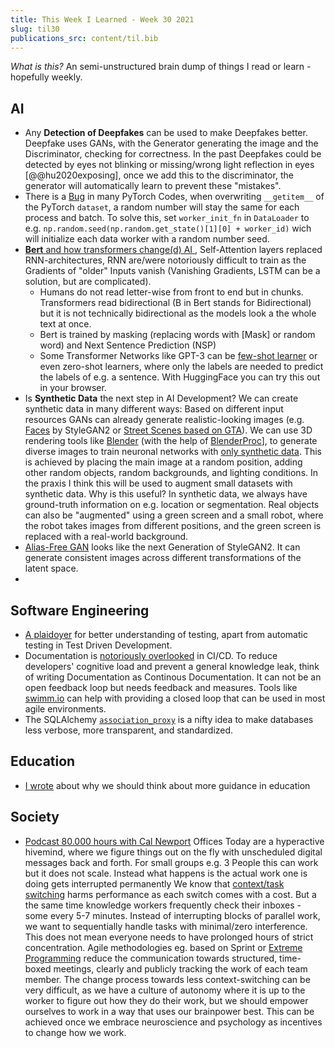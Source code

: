 ```yaml
---
title: This Week I Learned - Week 30 2021
slug: til30
publications_src: content/til.bib
--- 
```

*What is this?* An semi-unstructured brain dump of things I read or learn - hopefully weekly.


## AI 
- Any **Detection of Deepfakes** can be used to make Deepfakes better. Deepfake uses GANs, with the Generator generating the image and the Discriminator, checking for correctness. In the past Deepfakes could be detected by eyes not blinking or missing/wrong light reflection in eyes [@@hu2020exposing], once we add this to the discriminator, the generator will automatically learn to prevent these "mistakes". 
- There is a [Bug](https://tanelp.github.io/posts/a-bug-that-plagues-thousands-of-open-source-ml-projects/) in many PyTorch Codes, when overwriting `__getitem__` of the PyTorch `dataset`, a random number will stay the same for each process and batch. To solve this, set `worker_init_fn` in `DataLoader` to e.g. `np.random.seed(np.random.get_state()[1][0] + worker_id)` wich will initialize each data worker with a random number seed.
- [**Bert** and how transformers change(d) AI ](https://neptune.ai/blog/bert-and-the-transformer-architecture-reshaping-the-ai-landscape/), Self-Attention layers replaced RNN-architectures, RNN are/were notoriously difficult to train as the Gradients of "older" Inputs vanish (Vanishing Gradients, LSTM can be a solution, but are complicated).
    - Humans do not read letter-wise from front to end but in chunks. Transformers read bidirectional (B in Bert stands for Bidirectional) but it is not technically bidirectional as the models look a the whole text at once.
    - Bert is trained by masking (replacing words with [Mask] or random word) and Next Sentence Prediction (NSP)
    - Some Transformer Networks like GPT-3 can be [few-shot learner](https://medium.com/analytics-vidhya/openai-gpt-3-language-models-are-few-shot-learners-82531b3d3122) or even zero-shot learners, where only the labels are needed to predict the labels of e.g. a sentence. With HuggingFace you can try this out in your browser.
- Is **Synthetic Data** the next step in AI Development? We can create synthetic data in many different ways: Based on different input resources GANs can already generate realistic-looking images (e.g. [Faces](https://thispersondoesnotexist.com/) by StyleGAN2 or [Street Scenes based on GTA](https://isl-org.github.io/PhotorealismEnhancement/)). We can use 3D rendering tools like [Blender](https://www.blender.org/) (with the help of [BlenderProc](https://github.com/DLR-RM/BlenderProc)], to generate diverse images to train neuronal networks with [only synthetic data](https://hummat.github.io/learning/2021/06/29/deep-learning-on-synthetic-data.html). This is achieved by placing the main image at a random position, adding other random objects, random backgrounds, and lighting conditions. In the praxis I think this will be used to augment small datasets with synthetic data. Why is this useful? In synthetic data, we always have ground-truth information on e.g. location or segmentation. Real objects can also be "augmented" using a green screen and a small robot, where the robot takes images from different positions, and the green screen is replaced with a real-world background. 
- [Alias-Free GAN](https://nvlabs.github.io/alias-free-gan/) looks like the next Generation of StyleGAN2. It can generate consistent images across different transformations of the latent space.
- 
 ## Software Engineering
- [A plaidoyer](https://dannorth.net/2021/07/26/we-need-to-talk-about-testing/) for better understanding of testing, apart from automatic testing in Test Driven Development.
- Documentation is [notoriously overlooked](https://www.virtuallifestyle.nl/2021/04/the-case-for-continuous-documentation/) in CI/CD. To reduce developers' cognitive load and prevent a general knowledge leak, think of writing Documentation as Continous Documentation. It can not be an open feedback loop but needs feedback and measures. Tools like [swimm.io](https://swimm.io/) can help with providing a closed loop that can be used in most agile environments.
- The SQLAlchemy [`association_proxy`](https://docs.sqlalchemy.org/en/14/orm/extensions/associationproxy.html) is a nifty idea to make databases less verbose, more transparent, and standardized.

## Education
- [I wrote](/guidance-in-learning) about why we should think about more guidance in education

## Society
- [Podcast 80.000 hours with Cal Newport](https://80000hours.org/podcast/episodes/cal-newport-industrial-revolution-for-office-work/) Offices Today are a hyperactive hivemind, where we figure things out on the fly with unscheduled digital messages back and forth. For small groups e.g. 3 People this can work but it does not scale. Instead what happens is the actual work one is doing gets interrupted permanently  We know that [context/task switching](https://en.wikipedia.org/wiki/Task_switching_(psychology)) harms performance as each switch comes with a cost. But a the same time knowledge workers frequently check their inboxes - some every 5-7 minutes. Instead of interrupting blocks of parallel work, we want to sequentially handle tasks with minimal/zero interference. This does not mean everyone needs to have prolonged hours of strict concentration. Agile methodologies eg. based on Sprint or [Extreme Programming](https://en.wikipedia.org/wiki/Extreme_programming) reduce the communication towards structured, time-boxed meetings, clearly and publicly tracking the work of each team member. The change process towards less context-switching can be very difficult, as we have a culture of autonomy where it is up to the worker to figure out how they do their work, but we should empower ourselves to work in a way that uses our brainpower best. This can be achieved once we embrace neuroscience and psychology as incentives to change how we work. 